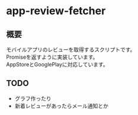 # app-review-fetcher

## 概要
モバイルアプリのレビューを取得するスクリプトです。  
Promiseを返すように実装しています。  
AppStoreとGooglePlayに対応しています。  

## TODO
* グラフ作ったり
* 新着レビューがあったらメール通知とか